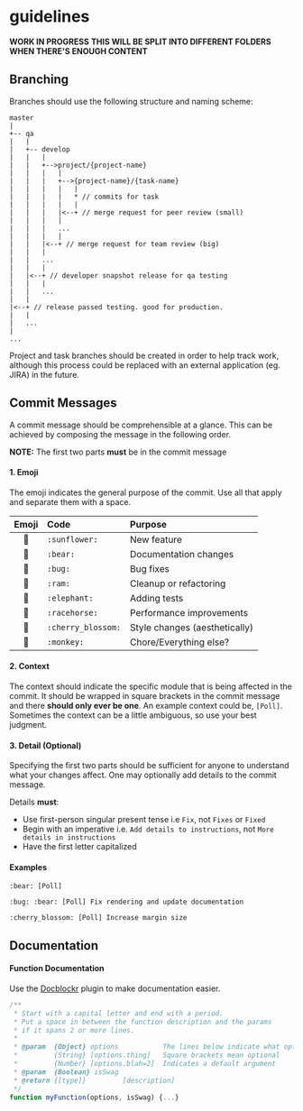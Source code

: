 # guidelines

**WORK IN PROGRESS**
**THIS WILL BE SPLIT INTO DIFFERENT FOLDERS WHEN THERE'S ENOUGH CONTENT**

## Branching
Branches should use the following structure and naming scheme:
```
master
|
+-- qa
|   |
|   +-- develop
|   |   |
|   |   +-->project/{project-name}
|   |   |   |
|   |   |   +-->{project-name}/{task-name}
|   |   |   |   |
|   |   |   |   * // commits for task
|   |   |   |   |
|   |   |   |<--+ // merge request for peer review (small)
|   |   |   |
|   |   |   ...
|   |   |   |
|   |   |<--+ // merge request for team review (big)
|   |   |
|   |   ...
|   |   |
|   |<--+ // developer snapshot release for qa testing
|   |   |
|   |   ...
|   |
|<--+ // release passed testing. good for production.
|   |
|   ...
|
...
```
Project and task branches should be created in order to help track work, although this process could be replaced with an external application (eg. JIRA) in the future.

## Commit Messages
A commit message should be comprehensible at a glance. This can be achieved by composing
the message in the following order.

**NOTE:** The first two parts **must** be in the commit message

#### 1. Emoji
The emoji indicates the general purpose of the commit.
Use all that apply and separate them with a space.

|      Emoji       | Code               | Purpose                       |
|:----------------:|:-------------------|:------------------------------|
|   :sunflower:    | `:sunflower:`      | New feature                   |
|      :bear:      | `:bear:`           | Documentation changes         |
|      :bug:       | `:bug:`            | Bug fixes                     |
|      :ram:       | `:ram:`            | Cleanup or refactoring        |
|    :elephant:    | `:elephant:`       | Adding tests                  |
|   :racehorse:    | `:racehorse:`      | Performance improvements      |
| :cherry_blossom: | `:cherry_blossom:` | Style changes (aesthetically) |
|     :monkey:     | `:monkey:`         | Chore/Everything else?        |



#### 2. Context
The context should indicate the specific module that is being affected in the commit. It should be wrapped in
square brackets in the commit message and there **should only ever be one**. An example context could be,
`[Poll]`. Sometimes the context can be a little ambiguous, so use your best judgment.


#### 3. Detail (Optional)
Specifying the first two parts should be sufficient for anyone to understand what
your changes affect. One may optionally add details to the commit message.

Details **must**:
- Use first-person singular present tense i.e `Fix`, not `Fixes` or `Fixed`
- Begin with an imperative i.e. `Add details to instructions`, not `More details in instructions`
- Have the first letter capitalized


#### Examples

```
:bear: [Poll]
```

```
:bug: :bear: [Poll] Fix rendering and update documentation
```

```
:cherry_blossom: [Poll] Increase margin size
```

## Documentation

#### Function Documentation
Use the [Docblockr](https://atom.io/packages/docblockr) plugin to
make documentation easier.

```JavaScript
/**
 * Start with a capital letter and end with a period.
 * Put a space in between the function description and the params
 * if it spans 2 or more lines.
 *
 * @param  {Object} options           The lines below indicate what options contain
 *         {String} [options.thing]   Square brackets mean optional
 *         {Number} [options.blah=2]  Indicates a default argument
 * @param  {Boolean} isSwag           
 * @return {[type]}         [description]
 */
function myFunction(options, isSwag) {...}
```
